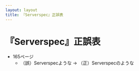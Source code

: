 ```yaml
---
layout: layout
title: 『Serverspec』正誤表
---
```


# 『Serverspec』正誤表

* 165ページ 
  * （誤）Serverspecような → （正）Serverspecのような

